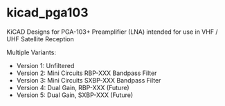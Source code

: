 # kicad_pga103

KiCAD Designs for PGA-103+ Preamplifier (LNA) intended for use in VHF / UHF Satellite Reception

Multiple Variants:
- Version 1: Unfiltered
- Version 2: Mini Circuits RBP-XXX Bandpass Filter
- Version 3: Mini Circuits SXBP-XXX Bandpass Filter
- Version 4: Dual Gain, RBP-XXX (Future)
- Version 5: Dual Gain, SXBP-XXX (Future)



